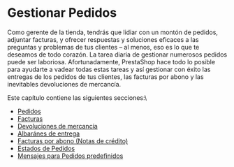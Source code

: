 # Gestionar Pedidos

Como gerente de la tienda, tendrás que lidiar con un montón de pedidos, adjuntar facturas, y ofrecer respuestas y soluciones eficaces a las preguntas y problemas de tus clientes – al menos, eso es lo que te deseamos de todo corazón. La tarea diaria de gestionar numerosos pedidos puede ser laboriosa. Afortunadamente, PrestaShop hace todo lo posible para ayudarte a vadear todas estas tareas y así gestionar con éxito las entregas de los pedidos de tus clientes, las facturas por abono y las inevitables devoluciones de mercancía.

Este capítulo contiene las siguientes secciones:\


* [Pedidos](pedidos.md)
* [Facturas](facturas.md)
* [Devoluciones de mercancía](devoluciones-de-mercancia.md)
* [Albaránes de entrega](albaranes-de-entrega.md)
* [Facturas por abono (Notas de crédito)](facturas-por-abono-notas-de-credito.md)
* [Estados de Pedidos](estados-de-pedidos.md)
* [Mensajes para Pedidos predefinidos](mensajes-para-pedidos-predefinidos.md)
